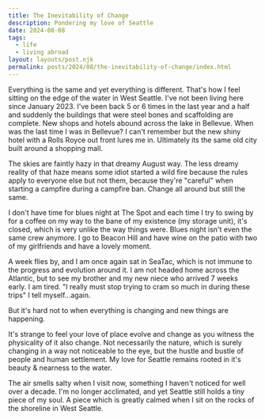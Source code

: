 ```yaml
---
title: The Inevitability of Change
description: Pondering my love of Seattle 
date: 2024-08-08
tags:
  - life 
  - living abroad
layout: layouts/post.njk
permalink: posts/2024/08/the-inevitability-of-change/index.html
---
```


Everything is the same and yet everything is different. That's how I feel sitting on the edge of the water in West Seattle. I've not been living here since January 2023. I've been back 5 or 6 times in the last year and a half and suddenly the buildings that were steel bones and scaffolding are complete. New shops and hotels abound across the lake in Bellevue. When was the last time I was in Bellevue? I can't remember but the new shiny hotel with a Rolls Royce out front lures me in. Ultimately its the same old city built around a shopping mall.

The skies are faintly hazy in that dreamy August way. The less dreamy reality of that haze means some idiot started a wild fire because the rules apply to everyone else but not them, because they're "careful" when starting a campfire during a campfire ban. Change all around but still the same. 

I don't have time for blues night at The Spot and each time I try to swing by for a coffee on my way to the bane of my existence (my storage unit), it's closed, which is very unlike the way things were. Blues night isn't even the same crew anymore. I go to Beacon Hill and have wine on the patio with two of my girlfriends and have a lovely moment. 

A week flies by, and I am once again sat in SeaTac, which is not immune to the progress and evolution around it. I am not headed home across the Atlantic, but to see my brother and my new niece who arrived 7 weeks early. I am tired. "I really must stop trying to cram so much in during these trips" I tell myself...again. 

But it's hard not to when everything is changing and new things are happening. 

It's strange to feel your love of place evolve and change as you witness the physicality of it also change. Not necessarily the nature, which is surely changing in a way not noticeable to the eye, but the hustle and bustle of people and human settlement. My love for Seattle remains rooted in it's beauty & nearness to the water. 

The air smells salty when I visit now, something I haven't noticed for well over a decade. I'm no longer acclimated, and yet Seattle still holds a tiny piece of my soul. A piece which is greatly calmed when I sit on the rocks of the shoreline in West Seattle. 